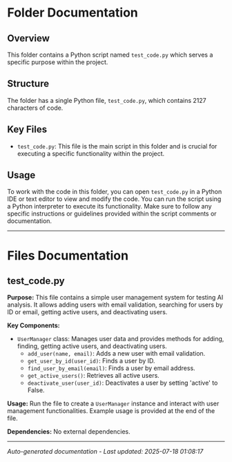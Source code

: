 # Folder Documentation

## Overview
This folder contains a Python script named `test_code.py` which serves a specific purpose within the project.

## Structure
The folder has a single Python file, `test_code.py`, which contains 2127 characters of code.

## Key Files
- `test_code.py`: This file is the main script in this folder and is crucial for executing a specific functionality within the project.

## Usage
To work with the code in this folder, you can open `test_code.py` in a Python IDE or text editor to view and modify the code. You can run the script using a Python interpreter to execute its functionality. Make sure to follow any specific instructions or guidelines provided within the script comments or documentation.

---

# Files Documentation

## test_code.py

**Purpose:** This file contains a simple user management system for testing AI analysis. It allows adding users with email validation, searching for users by ID or email, getting active users, and deactivating users.

**Key Components:**
- `UserManager` class: Manages user data and provides methods for adding, finding, getting active users, and deactivating users.
  - `add_user(name, email)`: Adds a new user with email validation.
  - `get_user_by_id(user_id)`: Finds a user by ID.
  - `find_user_by_email(email)`: Finds a user by email address.
  - `get_active_users()`: Retrieves all active users.
  - `deactivate_user(user_id)`: Deactivates a user by setting 'active' to False.
  
**Usage:** Run the file to create a `UserManager` instance and interact with user management functionalities. Example usage is provided at the end of the file.

**Dependencies:** No external dependencies.

---
*Auto-generated documentation - Last updated: 2025-07-18 01:08:17*
